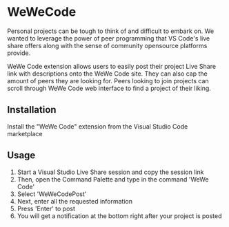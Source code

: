 # WeWeCode

Personal projects can be tough to think of and difficult to embark on. We wanted to leverage the power of peer programming that VS Code's live share offers along with the sense of community opensource platforms provide. 

WeWe Code extension allows users to easily post their project Live Share link with descriptions onto the WeWe Code site. They can also cap the amount of peers they are looking for. Peers looking to join projects can scroll through WeWe Code web interface to find a project of their liking.

## Installation

Install the "WeWe Code" extension from the Visual Studio Code marketplace

## Usage 

1. Start a Visual Studio Live Share session and copy the session link
1. Then, open the Command Palette and type in the command 'WeWe Code'
2. Select 'WeWeCodePost'
3. Next, enter all the requested information
4. Press 'Enter' to post
5. You will get a notification at the bottom right after your project is posted